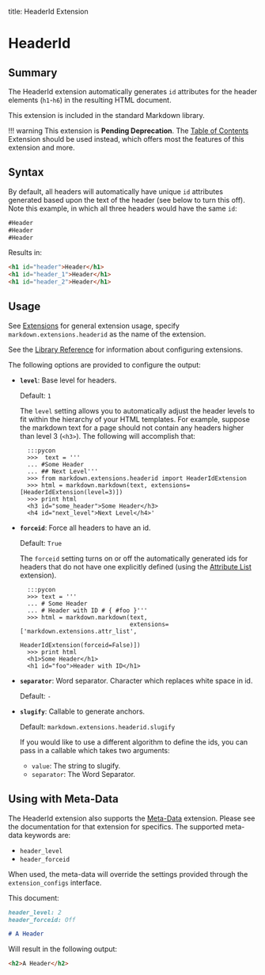 title: HeaderId Extension

HeaderId
========

Summary
-------

The HeaderId extension automatically generates `id` attributes for the header
elements (`h1`-`h6`) in the resulting HTML document.

This extension is included in the standard Markdown library.

!!! warning
    This extension is **Pending Deprecation**. The [Table of Contents][toc]
    Extension should be used instead, which offers most the features of this
    extension and more.

[toc]: toc.md

Syntax
------

By default, all headers will automatically have unique `id` attributes
generated based upon the text of the header (see below to turn this off).
Note this example, in which all three headers would have the same `id`:

```md
#Header
#Header
#Header
```

Results in:

```html
<h1 id="header">Header</h1>
<h1 id="header_1">Header</h1>
<h1 id="header_2">Header</h1>
```

Usage
-----

See [Extensions](index.md) for general extension usage, specify
`markdown.extensions.headerid` as the name of the extension.

See the [Library Reference](../reference.md#extensions) for information about
configuring extensions.

The following options are provided to configure the output:

* **`level`**: Base level for headers.

    Default: `1`

    The `level` setting allows you to automatically adjust the header levels to
    fit within the hierarchy of your HTML templates. For example, suppose the
    markdown text for a page should not contain any headers higher than level 3
    (`<h3>`). The following will accomplish that:

        :::pycon
        >>>  text = '''
        ... #Some Header
        ... ## Next Level'''
        >>> from markdown.extensions.headerid import HeaderIdExtension
        >>> html = markdown.markdown(text, extensions=[HeaderIdExtension(level=3)])
        >>> print html
        <h3 id="some_header">Some Header</h3>
        <h4 id="next_level">Next Level</h4>'

* **`forceid`**: Force all headers to have an id.

    Default: `True`

    The `forceid` setting turns on or off the automatically generated ids for
    headers that do not have one explicitly defined (using the
    [Attribute List](attr_list.md) extension).

        :::pycon
        >>> text = '''
        ... # Some Header
        ... # Header with ID # { #foo }'''
        >>> html = markdown.markdown(text,
                                     extensions=['markdown.extensions.attr_list',
                                                 HeaderIdExtension(forceid=False)])
        >>> print html
        <h1>Some Header</h1>
        <h1 id="foo">Header with ID</h1>

* **`separator`**: Word separator. Character which replaces white space in id.

    Default: `-`

* **`slugify`**: Callable to generate anchors.

    Default: `markdown.extensions.headerid.slugify`

    If you would like to use a different algorithm to define the ids, you can
    pass in a callable which takes two arguments:

    * `value`: The string to slugify.
    * `separator`: The Word Separator.

Using with Meta-Data
--------------------

The HeaderId extension also supports the [Meta-Data](meta_data.md) extension.
Please see the documentation for that extension for specifics. The supported
meta-data keywords are:

* `header_level`
* `header_forceid`

When used, the meta-data will override the settings provided through the
`extension_configs` interface.

This document:

```md
header_level: 2
header_forceid: Off

# A Header
```

Will result in the following output:

```html
<h2>A Header</h2>
```
